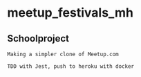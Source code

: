 # meetup_festivals_mh

## Schoolproject
```
Making a simpler clone of Meetup.com

TDD with Jest, push to heroku with docker
```


